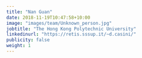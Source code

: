 ```yaml
---
title: "Nan Guan"
date: 2018-11-19T10:47:58+10:00
image: "images/team/Unknown_person.jpg"
jobtitle: "The Hong Kong Polytechnic University"
linkedinurl: "https://retis.sssup.it/~d.casini/"
publicity: false
weight: 1
---
```

